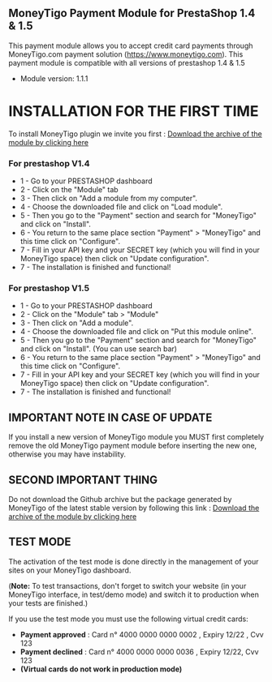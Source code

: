 ## MoneyTigo Payment Module for PrestaShop 1.4 & 1.5

This payment module allows you to accept credit card payments through MoneyTigo.com payment solution (https://www.moneytigo.com).
This payment module is compatible with all versions of prestashop 1.4 & 1.5

* Module version: 1.1.1

# INSTALLATION FOR THE FIRST TIME

To install MoneyTigo plugin we invite you first : [Download the archive of the module by clicking here](https://github.com/moneytigo/MoneyTigo_Prestashop_1.4/releases/download/1.1.1/moneytigo-prestashop-14-to-15-v1.1.1.zip)

### For prestashop V1.4

* 1 - Go to your PRESTASHOP dashboard
* 2 - Click on the "Module" tab
* 3 - Then click on "Add a module from my computer".
* 4 - Choose the downloaded file and click on "Load module".
* 5 - Then you go to the "Payment" section and search for "MoneyTigo" and click on "Install".
* 6 - You return to the same place section "Payment" > "MoneyTigo" and this time click on "Configure".
* 7 - Fill in your API key and your SECRET key (which you will find in your MoneyTigo space) then click on "Update configuration".
* 7 - The installation is finished and functional!

### For prestashop V1.5

* 1 - Go to your PRESTASHOP dashboard
* 2 - Click on the "Module" tab > "Module"
* 3 - Then click on "Add a module".
* 4 - Choose the downloaded file and click on "Put this module online".
* 5 - Then you go to the "Payment" section and search for "MoneyTigo" and click on "Install". (You can use search bar)
* 6 - You return to the same place section "Payment" > "MoneyTigo" and this time click on "Configure".
* 7 - Fill in your API key and your SECRET key (which you will find in your MoneyTigo space) then click on "Update configuration".
* 7 - The installation is finished and functional!


## IMPORTANT NOTE IN CASE OF UPDATE

If you install a new version of MoneyTigo module you MUST first completely remove the old MoneyTigo payment module before inserting the new one, otherwise you may have instability.

## SECOND IMPORTANT THING

Do not download the Github archive but the package generated by MoneyTigo of the latest stable version by following this link : [Download the archive of the module by clicking here](https://github.com/moneytigo/MoneyTigo_Prestashop_1.4/releases/download/1.1.1/moneytigo-prestashop-14-to-15-v1.1.1.zip)

## TEST MODE

The activation of the test mode is done directly in the management of your sites on your MoneyTigo dashboard.

(**Note:** To test transactions, don't forget to switch your website (in your MoneyTigo interface, in test/demo mode) and switch it to production when your tests are finished.)

If you use the test mode you must use the following virtual credit cards:
* **Payment approved** : Card n° 4000 0000 0000 0002 , Expiry 12/22 , Cvv 123
* **Payment declined** : Card n° 4000 0000 0000 0036 , Expiry 12/22, Cvv 123
* **(Virtual cards do not work in production mode)**
